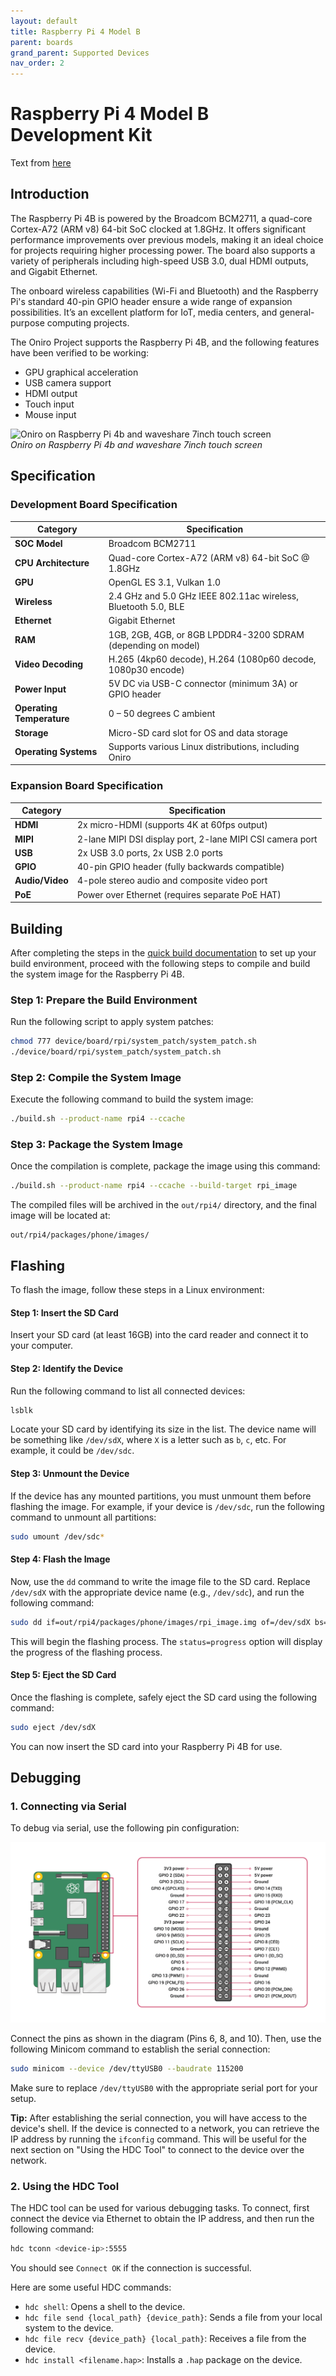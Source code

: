 ```yaml
---
layout: default
title: Raspberry Pi 4 Model B
parent: boards
grand_parent: Supported Devices
nav_order: 2
---
```


# Raspberry Pi 4 Model B Development Kit
Text from [here](https://github.com/eclipse-oniro4openharmony/eclipse-oniro4openharmony.github.io/blob/main/developer-boards/raspberry-pi-4model-b.md)  
## Introduction
The Raspberry Pi 4B is powered by the Broadcom BCM2711, a quad-core Cortex-A72 (ARM v8) 64-bit SoC clocked at 1.8GHz. It offers significant performance improvements over previous models, making it an ideal choice for projects requiring higher processing power. The board also supports a variety of peripherals including high-speed USB 3.0, dual HDMI outputs, and Gigabit Ethernet.

The onboard wireless capabilities (Wi-Fi and Bluetooth) and the Raspberry Pi's standard 40-pin GPIO header ensure a wide range of expansion possibilities. It’s an excellent platform for IoT, media centers, and general-purpose computing projects.

The Oniro Project supports the Raspberry Pi 4B, and the following features have been verified to be working:
- GPU graphical acceleration
- USB camera support
- HDMI output
- Touch input
- Mouse input

![Oniro on Raspberry Pi 4b and waveshare 7inch touch screen](../images/rpi4b-waveshare-oniro.png)\
*Oniro on Raspberry Pi 4b and waveshare 7inch touch screen*

## Specification

### Development Board Specification

| Category          | Specification |
|-------------------|---------------|
| **SOC Model**     | Broadcom BCM2711 |
| **CPU Architecture** | Quad-core Cortex-A72 (ARM v8) 64-bit SoC @ 1.8GHz |
| **GPU**           | OpenGL ES 3.1, Vulkan 1.0 |
| **Wireless**      | 2.4 GHz and 5.0 GHz IEEE 802.11ac wireless, Bluetooth 5.0, BLE |
| **Ethernet**      | Gigabit Ethernet |
| **RAM**           | 1GB, 2GB, 4GB, or 8GB LPDDR4-3200 SDRAM (depending on model) |
| **Video Decoding** | H.265 (4kp60 decode), H.264 (1080p60 decode, 1080p30 encode) |
| **Power Input**   | 5V DC via USB-C connector (minimum 3A) or GPIO header |
| **Operating Temperature** | 0 – 50 degrees C ambient |
| **Storage**       | Micro-SD card slot for OS and data storage |
| **Operating Systems** | Supports various Linux distributions, including Oniro |

### Expansion Board Specification

| Category          | Specification |
|-------------------|---------------|
| **HDMI**          | 2x micro-HDMI (supports 4K at 60fps output) |
| **MIPI**          | 2-lane MIPI DSI display port, 2-lane MIPI CSI camera port |
| **USB**           | 2x USB 3.0 ports, 2x USB 2.0 ports |
| **GPIO**          | 40-pin GPIO header (fully backwards compatible) |
| **Audio/Video**   | 4-pole stereo audio and composite video port |
| **PoE**           | Power over Ethernet (requires separate PoE HAT) |

## Building

After completing the steps in the [quick build documentation](../../quick-build-with-oniro) to set up your build environment, proceed with the following steps to compile and build the system image for the Raspberry Pi 4B.

### Step 1: Prepare the Build Environment

Run the following script to apply system patches:

```bash
chmod 777 device/board/rpi/system_patch/system_patch.sh
./device/board/rpi/system_patch/system_patch.sh
```

### Step 2: Compile the System Image

Execute the following command to build the system image:

```bash
./build.sh --product-name rpi4 --ccache
```

### Step 3: Package the System Image

Once the compilation is complete, package the image using this command:

```bash
./build.sh --product-name rpi4 --ccache --build-target rpi_image
```

The compiled files will be archived in the `out/rpi4/` directory, and the final image will be located at:

```
out/rpi4/packages/phone/images/
```

## Flashing

To flash the image, follow these steps in a Linux environment:

#### Step 1: Insert the SD Card

Insert your SD card (at least 16GB) into the card reader and connect it to your computer.

#### Step 2: Identify the Device

Run the following command to list all connected devices:

```bash
lsblk
```

Locate your SD card by identifying its size in the list. The device name will be something like `/dev/sdX`, where `X` is a letter such as `b`, `c`, etc. For example, it could be `/dev/sdc`.

#### Step 3: Unmount the Device

If the device has any mounted partitions, you must unmount them before flashing the image. For example, if your device is `/dev/sdc`, run the following command to unmount all partitions:

```bash
sudo umount /dev/sdc*
```

#### Step 4: Flash the Image

Now, use the `dd` command to write the image file to the SD card. Replace `/dev/sdX` with the appropriate device name (e.g., `/dev/sdc`), and run the following command:

```bash
sudo dd if=out/rpi4/packages/phone/images/rpi_image.img of=/dev/sdX bs=4M conv=fsync status=progress
```

This will begin the flashing process. The `status=progress` option will display the progress of the flashing process.

#### Step 5: Eject the SD Card

Once the flashing is complete, safely eject the SD card using the following command:

```bash
sudo eject /dev/sdX
```

You can now insert the SD card into your Raspberry Pi 4B for use.

## Debugging

### 1. Connecting via Serial

To debug via serial, use the following pin configuration:

![Serial Pin Configuration](../images/rpi4b-gpio.png)

Connect the pins as shown in the diagram (Pins 6, 8, and 10). Then, use the following Minicom command to establish the serial connection:

```bash
sudo minicom --device /dev/ttyUSB0 --baudrate 115200
```

Make sure to replace `/dev/ttyUSB0` with the appropriate serial port for your setup.

**Tip:** After establishing the serial connection, you will have access to the device's shell. If the device is connected to a network, you can retrieve the IP address by running the `ifconfig` command. This will be useful for the next section on "Using the HDC Tool" to connect to the device over the network.

### 2. Using the HDC Tool

The HDC tool can be used for various debugging tasks. To connect, first connect the device via Ethernet to obtain the IP address, and then run the following command:

```bash
hdc tconn <device-ip>:5555
```

You should see `Connect OK` if the connection is successful.

Here are some useful HDC commands:

- `hdc shell`: Opens a shell to the device.
- `hdc file send {local_path} {device_path}`: Sends a file from your local system to the device.
- `hdc file recv {device_path} {local_path}`: Receives a file from the device.
- `hdc install <filename.hap>`: Installs a `.hap` package on the device.